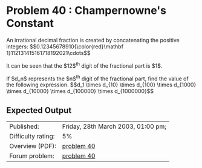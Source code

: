 # Problem 40 : Champernowne's Constant

<p>An irrational decimal fraction is created by concatenating the positive integers:
$$0.12345678910{\color{red}\mathbf 1}112131415161718192021\cdots$$</p>
<p>It can be seen that the $12$<sup>th</sup> digit of the fractional part is $1$.</p>
<p>If $d_n$ represents the $n$<sup>th</sup> digit of the fractional part, find the value of the following expression.
$$d_1 \times d_{10} \times d_{100} \times d_{1000} \times d_{10000} \times d_{100000} \times d_{1000000}$$</p>

## Expected Output

|                    |                                                   |
|--------------------|---------------------------------------------------|
| Published:         | Friday, 28th March 2003, 01:00 pm;              |
| Difficulty rating: | 5%                                                |
| Overview (PDF):    | [problem 40](./040_overview.pdf)                  |
| Forum problem:     | [problem 40](https://projecteuler.net/thread=40)  |
 